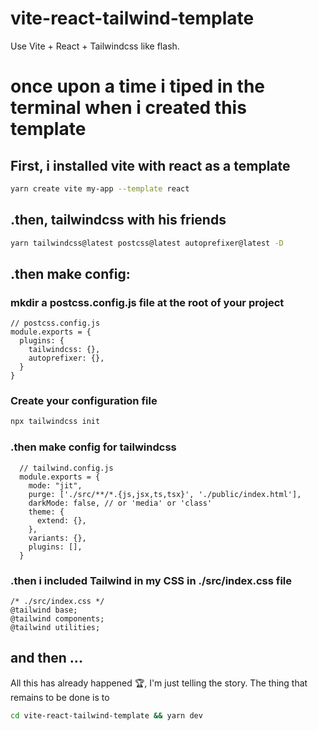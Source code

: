 # vite-react-tailwind-template
Use Vite + React + Tailwindcss like flash.

# once upon a time i tiped in the terminal when i created this template
## First, i installed vite with react  as a template

```bash
yarn create vite my-app --template react
```

## .then, tailwindcss with his friends

```bash
yarn tailwindcss@latest postcss@latest autoprefixer@latest -D
```
## .then make config: 
### mkdir a postcss.config.js file at the root of your project
    // postcss.config.js
    module.exports = {
      plugins: {
        tailwindcss: {},
        autoprefixer: {},
      }
    }

### Create your configuration file

```bash
npx tailwindcss init
```
### .then make config for tailwindcss

      // tailwind.config.js
      module.exports = {
        mode: "jit",
        purge: ['./src/**/*.{js,jsx,ts,tsx}', './public/index.html'],
        darkMode: false, // or 'media' or 'class'
        theme: {
          extend: {},
        },
        variants: {},
        plugins: [],
      }

### .then i included Tailwind in my CSS in ./src/index.css file

    /* ./src/index.css */
    @tailwind base;
    @tailwind components;
    @tailwind utilities;


## and then ...
All this has already happened 🏆, I'm just telling the story. The thing that remains to be done is to

```bash
cd vite-react-tailwind-template && yarn dev
```
